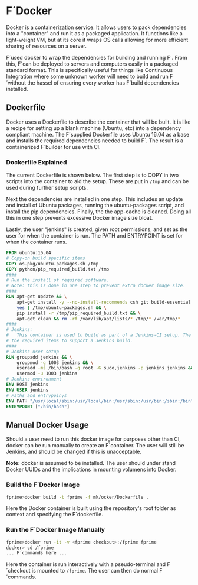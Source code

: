# F´Docker

Docker is a containerization service. It allows users to pack dependencies into a "container" and
run it as a packaged application. It functions like a light-weight VM, but at its core it wraps
OS calls allowing for more efficient sharing of resources on a server.

F´used docker to wrap the dependencies for building and running F´. From this, F´can be deployed
to servers and computers easily in a packaged standard format. This is specifically useful for
things like Continuous Integration where some unknown worker will need to build and run F´without
the hassel of ensuring every worker has F´build dependencies installed.

## Dockerfile

Docker uses a Dockerfile to describe the container that will be built. It is like a recipe for
setting up a blank machine (Ubuntu, etc) into a dependency compliant machine. The F´supplied
Dockerfile uses Ubuntu 16.04 as a base and installs the required dependencies needed to build F´.
The result is a containerized F´builder for use with CI.

### Dockerfile Explained

The current Dockerfile is shown below. The first step is to COPY in two scripts into the container
to aid the setup. These are put in `/tmp` and can be used during further setup scripts.

Next the dependencies are installed in one step. This includes an update and install of Ubuntu
packages, running the ubuntu-packages script, and install the pip dependencies. Finally, the the
app-cache is cleaned. Doing all this in one step prevents excessive Docker image size bloat.

Lastly, the user "jenkins" is created, given root permissions, and set as the user for when the
container is run. The PATH and ENTRYPOINT is set for when the container runs.

```Dockerfile
FROM ubuntu:16.04
# Copy-on build specific items 
COPY os-pkg/ubuntu-packages.sh /tmp
COPY python/pip_required_build.txt /tmp
####
# Run the install of required software.
# Note: this is done in one step to prevent extra docker image size.
####
RUN apt-get update && \
    apt-get install -y --no-install-recommends csh git build-essential && \
    yes | /tmp/ubuntu-packages.sh && \
    pip install -r /tmp/pip_required_build.txt && \
    apt-get clean && rm -rf /var/lib/apt/lists/* /tmp/* /var/tmp/*
####
# Jenkins:
#   This container is used to build as part of a Jenkins-CI setup. The following lines add in
# the required items to support a Jenkins build.
####
# Jenkins user setup
RUN groupadd jenkins && \
    groupmod -g 1003 jenkins && \
    useradd -ms /bin/bash -g root -G sudo,jenkins -p jenkins jenkins && \
    usermod -u 1003 jenkins
# Jenkins environment
ENV HOST jenkins
ENV USER jenkins
# Paths and entrypoinys
ENV PATH "/usr/local/sbin:/usr/local/bin:/usr/sbin:/usr/bin:/sbin:/bin"
ENTRYPOINT ["/bin/bash"]
``` 

## Manual Docker Usage

Should a user need to run this docker image for purposes other than CI, docker can be run manually to
create an F´container. The user will still be Jenkins, and should be changed if this is unacceptable.

**Note:** docker is assumed to be installed. The user should under stand Docker UUIDs and the
implications in mounting volumens into Docker.

### Build the F´Docker Image
```bash 
fprime>docker build -t fprime -f mk/ocker/Dockerfile .
``` 
Here the Docker container is built using the repository's root folder as context and specifying the F´dockerfile.

### Run the F´Docker Image Manually
```bash
fprime>docker run -it -v <fprime checkout>:/fprime fprime
docker> cd /fprime
... F´commands here ...
``` 
Here the container is run interactively with a pseudo-terminal and F´checkout is mounted to
`/fprime`. The user can then do normal F´commands.

